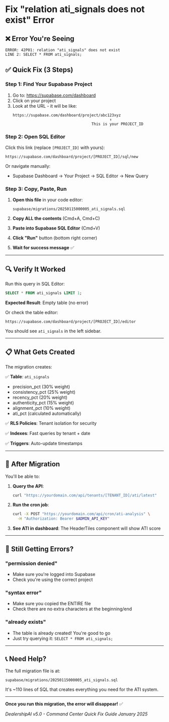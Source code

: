# Fix "relation ati_signals does not exist" Error

## ❌ Error You're Seeing

```
ERROR: 42P01: relation "ati_signals" does not exist
LINE 2: SELECT * FROM ati_signals;
```

## ✅ Quick Fix (3 Steps)

### Step 1: Find Your Supabase Project

1. Go to: https://supabase.com/dashboard
2. Click on your project
3. Look at the URL - it will be like:
   ```
   https://supabase.com/dashboard/project/abc123xyz
                                              ↑
                                      This is your PROJECT_ID
   ```

### Step 2: Open SQL Editor

Click this link (replace `[PROJECT_ID]` with yours):
```
https://supabase.com/dashboard/project/[PROJECT_ID]/sql/new
```

Or navigate manually:
- Supabase Dashboard → Your Project → SQL Editor → New Query

### Step 3: Copy, Paste, Run

1. **Open this file** in your code editor:
   ```
   supabase/migrations/20250115000005_ati_signals.sql
   ```

2. **Copy ALL the contents** (Cmd+A, Cmd+C)

3. **Paste into Supabase SQL Editor** (Cmd+V)

4. **Click "Run"** button (bottom right corner)

5. **Wait for success message** ✅

---

## 🔍 Verify It Worked

Run this query in SQL Editor:

```sql
SELECT * FROM ati_signals LIMIT 1;
```

**Expected Result**: Empty table (no error)

Or check the table editor:
```
https://supabase.com/dashboard/project/[PROJECT_ID]/editor
```

You should see `ati_signals` in the left sidebar.

---

## 📋 What Gets Created

The migration creates:

✅ **Table**: `ati_signals`
  - precision_pct (30% weight)
  - consistency_pct (25% weight)
  - recency_pct (20% weight)
  - authenticity_pct (15% weight)
  - alignment_pct (10% weight)
  - ati_pct (calculated automatically)

✅ **RLS Policies**: Tenant isolation for security

✅ **Indexes**: Fast queries by tenant + date

✅ **Triggers**: Auto-update timestamps

---

## 🎯 After Migration

You'll be able to:

1. **Query the API**:
   ```bash
   curl "https://yourdomain.com/api/tenants/[TENANT_ID]/ati/latest"
   ```

2. **Run the cron job**:
   ```bash
   curl -X POST "https://yourdomain.com/api/cron/ati-analysis" \
     -H "Authorization: Bearer $ADMIN_API_KEY"
   ```

3. **See ATI in dashboard**: The HeaderTiles component will show ATI score

---

## 🐛 Still Getting Errors?

### "permission denied"
- Make sure you're logged into Supabase
- Check you're using the correct project

### "syntax error"
- Make sure you copied the ENTIRE file
- Check there are no extra characters at the beginning/end

### "already exists"
- The table is already created! You're good to go
- Just try querying it: `SELECT * FROM ati_signals;`

---

## 📞 Need Help?

The full migration file is at:
```
supabase/migrations/20250115000005_ati_signals.sql
```

It's ~110 lines of SQL that creates everything you need for the ATI system.

---

**Once you run this migration, the error will disappear!** ✅

*DealershipAI v5.0 - Command Center*
*Quick Fix Guide*
*January 2025*
